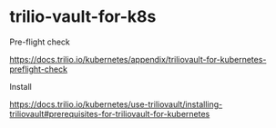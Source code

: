 # trilio-vault-for-k8s


Pre-flight check

https://docs.trilio.io/kubernetes/appendix/triliovault-for-kubernetes-preflight-check

Install

https://docs.trilio.io/kubernetes/use-triliovault/installing-triliovault#prerequisites-for-triliovault-for-kubernetes
